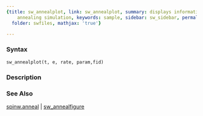 ```yaml
---
{title: sw_annealplot, link: sw_annealplot, summary: displays information about the
    annealing simulation, keywords: sample, sidebar: sw_sidebar, permalink: sw_annealplot.html,
  folder: swfiles, mathjax: 'true'}

---
```


### Syntax

`sw_annealplot(t, e, rate, param,fid)`

### Description



### See Also

[spinw.anneal](spinw_anneal.html) \| [sw_annealfigure](sw_annealfigure.html)

